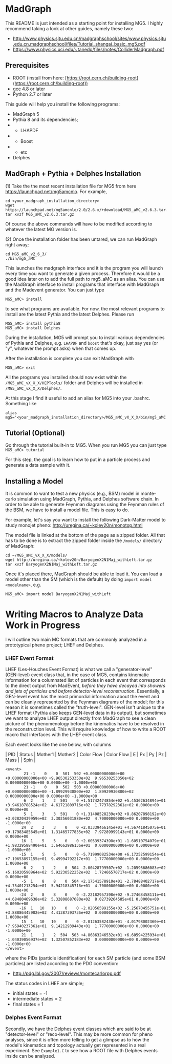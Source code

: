 # MadGraph

This README is just intended as a starting point for installing MG5. I highly recommend taking a look at other guides, namely these two:
* http://www.physics.sjtu.edu.cn/madgraphschool/sites/www.physics.sjtu.edu.cn.madgraphschool/files/Tutorial_shangai_basic_mg5.pdf
* https://www.physics.uci.edu/~tanedo/files/notes/ColliderMadgraph.pdf

## Prerequisites
* ROOT (install from here: [https://root.cern.ch/building-root](https://root.cern.ch/building-root))
* gcc 4.8 or later
* Python 2.7 or later


This guide will help you install the following programs:
* MadGraph 5
* Pythia 8 and its dependencies;
* * LHAPDF
* * Boost
* * etc
* Delphes

## MadGraph + Pythia + Delphes Installation
(1) Take the the most recent installation file for MG5 from here https://launchpad.net/mg5amcnlo. For example,

```
cd <your_madgraph_installation_directory>
wget https://launchpad.net/mg5amcnlo/2.0/2.6.x/+download/MG5_aMC_v2.6.3.tar.gz
tar xvzf MG5_aMC_v2.6.3.tar.gz
```

Of course the above commands will have to be modified according to whatever the latest MG version is.

(2) Once the installation folder has been untared, we can run MadGraph right away;

```
cd MG5_aMC_v2_6_3/
./bin/mg5_aMC
```

This launches the madgraph interface and it is the program you will launch every time you want to generate a given process. Therefore it would be a good idea later on to add the full path to mg5_aMC as an alias. 
You can use the MadGraph interface to install programs that interface with MadGraph and the Madevent generator. You can just type
```
MG5_aMC> install
```
to see what programs are available. For now, the most relevant programs to install are the latest Pythia and the latest Delphes. Please run

```
MG5_aMC> install pythia8
MG5_aMC> install Delphes
```
During the installation, MG5 will prompt you to install various dependencies of Pythia and Delphes, e.g. `LHAPDF` and `boost` that's okay, just say yes (or "y", whatever the prompt asks) when that comes up.

After the installation is complete you can exit MadGraph with
```
MG5_aMC> exit
```

All the programs you installed should now exist within the `/MG5_aMC_vX_X_X/HEPTools/` folder and Delphes will be installed in `/MG5_aMC_vX_X_X/Delphes/`.

At this stage I find it useful to add an alias for MG5 into your .bashrc. Something like

`alias mg5='<your_madgraph_installation_directory>/MG5_aMC_vX_X_X/bin/mg5_aMC`



## Tutorial (Optional)
Go through the tutorial built-in to MG5. When you run MG5 you can just type
```MG5_aMC> tutorial```

For this step, the goal is to learn how to put in a particle process and generate a data sample with it.


## Installing a Model
It is common to want to test a new physics (e.g., BSM) model in monte-carlo simulation using MadGraph, Pythia, and Delphes software chain. In order to be able to generate Feynman diagrams using the Feynman rules of the BSM, we have to install a model file. This is easy to do.

For example, let's say you want to install the following Dark-Matter model to study monojet pheno: http://uregina.ca/~kolev20n/monotop.html

The model file is linked at the bottom of the page as a zipped folder. All that has to be done is to extract the zipped folder inside the `/models/` directory of MadGraph:
```
cd ~/MG5_aMC_vX_X_X/models/
wget http://uregina.ca/~kolev20n/BaryogenX2N1Maj_withLeft.tar.gz
tar xvzf BaryogenX2N1Maj_withLeft.tar.gz
```
Once it's placed there, MadGraph should be able to load it. You can load a model other than the SM (which is the default) by doing `import model <modelname>`, e.g.

```
MG5_aMC> import model BaryogenX2N1Maj_withLeft
```




# Writing Macros to Analyze Data **Work in Progress**
I will outline two main MC formats that are commonly analyzed in a prototypical pheno project; LHEF and Delphes. 
### LHEF Event Format
LHEF (Les-Houches Event Format) is what we call a "generator-level" (GEN-level) event class that, in the case of MG5, contains kinematic information for a columnated list of particles in each event that corresponds to the direct output from MadEvent, *before they have decayed into showers and jets of particles and before detector-level reconstruction*. Essentially, a GEN-level event has the most primordial information about the event and can be cleanly represented by the Feynman diagrams of the model; for this reason it is sometimes called the "truth-level". GEN-level isn't unique to the LHEF format (Pythia also keeps GEN-level data in its output), but sometimes we want to analyze LHEF output directly from MadGraph to see a clean picture of the phenomenology before the kinematics have to be resolved in the reconstruction level. This will require knowledge of how to write a ROOT macro that interfaces with the LHEF event class.

Each event looks like the one below, with columns

| PID  | Status  | Mother1  |  Mother2 | Color Flow  | Color Flow  | E  |  Px |  Py | Pz  | Mass  | | Spin  |

```
<event>
        21 -1    0    0  501  502 +0.00000000000e+00 +0.00000000000e+00 +9.96530253350e+02  9.96530253350e+02  0.00000000000e+00 0.0000e+00 -1.0000e+00
        21 -1    0    0  502  503 +0.00000000000e+00 +0.00000000000e+00 -1.89929930800e+02  1.89929930800e+02  0.00000000000e+00 0.0000e+00 -1.0000e+00
        6  2    1    2  501    0 +1.51742474854e+02 +5.45362634894e+01 +3.94618788524e+02  4.61721809716e+02  1.77378292361e+02 0.0000e+00 0.0000e+00
        5  1    3    3  501    0 +1.31408528239e+02 +8.86207898192e+00 +3.02820439959e+02  3.30256031880e+02  4.70000000000e+00 0.0000e+00 -1.0000e+00
       24  2    3    3    0    0 +2.03339466145e+01 +4.56741845075e+01 +9.17983485645e+01  1.31465777835e+02  7.97289999143e+01 0.0000e+00 0.0000e+00
       16  1    5    5    0    0 +2.60539374398e+01 -1.60510754079e+01 +1.98329588490e+01  3.64662986136e+01  0.00000000000e+00 0.0000e+00 -1.0000e+00
      -15  1    5    5    0    0 -5.71999082534e+00 +6.17252599154e+01 +7.19653897155e+01  9.49994792217e+01  1.77700000000e+00 0.0000e+00 1.0000e+00
       -6  2    1    2    0  504 -2.00428799507e+02 -1.20595686083e+02 +5.16020590964e+02  5.92230522252e+02  1.72466570717e+02 0.0000e+00 0.0000e+00
       -5  1    8    8    0  504 +2.17541578910e+01 -2.78488402717e+01 +4.75401213254e+01  5.94218345716e+01  4.70000000000e+00 0.0000e+00 1.0000e+00
      -24  2    8    8    0    0 -2.22182957398e+02 -9.27468458111e+01 +4.68480469638e+02  5.32808687680e+02  8.02739264585e+01 0.0000e+00 0.0000e+00
      -16  1   10   10    0    0 -2.02056599155e+02 -5.25670455751e+01 +3.88886445902e+02  4.41387393736e+02  0.00000000000e+00 0.0000e+00 1.0000e+00
       15  1   10   10    0    0 -2.01263582430e+01 -4.01798002360e+01 +7.95940237361e+01  9.14212939443e+01  1.77700000000e+00 0.0000e+00 -1.0000e+00
       21  1    1    2  504  503 +4.86863246532e+01 +6.60594225934e+01 -1.04039056937e+02  1.32507852183e+02  0.00000000000e+00 0.0000e+00 -1.0000e+00
</event>
```
  
where the PIDs (particle identification) for each SM particle (and some BSM particles) are listed according to the PDG convention:

* http://pdg.lbl.gov/2007/reviews/montecarlorpp.pdf

The status codes in LHEF are simple;
* initial states = -1
* intermediate states = 2
* final states = 1

### Delphes Event Format
Secondly, we have the Delphes event classes which are said to be at "detector-level" or "reco-level". This may be more common for pheno analyses, since it is often more telling to get a glimpse as to how the model's kinematics and topology actually get represented in a real experiment. See `Example1.C` to see how a ROOT file with Delphes events inside can be analyzed.

